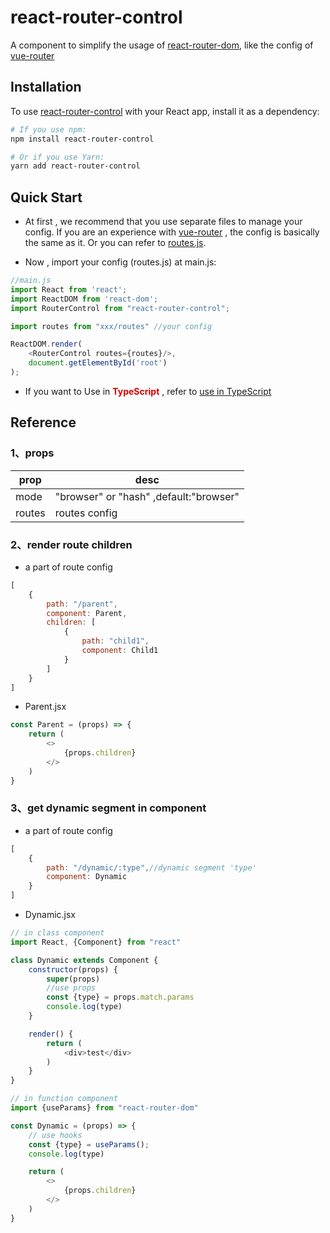 react-router-control
=========================
A component to simplify the usage of [react-router-dom](https://reactrouter.com/web/guides/quick-start), like the config
of [vue-router](https://router.vuejs.org/)

## Installation

To use [react-router-control](https://github.com/Pmj136/react-router-control.git) with your React app, install it as a
dependency:

```bash
# If you use npm:
npm install react-router-control

# Or if you use Yarn:
yarn add react-router-control
```

## Quick Start

- At first , we recommend that you use separate files to manage your config. If you are an experience
  with [vue-router](https://router.vuejs.org/) , the config is basically the same as it. Or you can refer
  to [routes.js](https://github.com/Pmj136/react-router-control/blob/main/examples/use_in_js/routes.js).

- Now , import your config (routes.js) at main.js:

```javascript
//main.js
import React from 'react';
import ReactDOM from 'react-dom';
import RouterControl from "react-router-control";

import routes from "xxx/routes" //your config

ReactDOM.render(
    <RouterControl routes={routes}/>,
    document.getElementById('root')
);
```
- If you want to Use in <font color="#dd0000">**TypeScript**</font> , refer to [use in TypeScript](https://github.com/Pmj136/react-router-control/tree/main/examples/use_in_ts)

## Reference

### 1、props

|  prop  | desc  |
|  ----  | ----  |
| mode  | "browser" or "hash" ,default:"browser" |
| routes  | routes config |

### 2、render route children

- a part of route config

```javascript
[
    {
        path: "/parent",
        component: Parent,
        children: [
            {
                path: "child1",
                component: Child1
            }
        ]
    }
]
```

- Parent.jsx

```javascript
const Parent = (props) => {
    return (
        <>
            {props.children}
        </>
    )
}
```

### 3、get dynamic segment in component

- a part of route config

```javascript
[
    {
        path: "/dynamic/:type",//dynamic segment 'type'
        component: Dynamic
    }
]
```

- Dynamic.jsx

```javascript
// in class component
import React, {Component} from "react"

class Dynamic extends Component {
    constructor(props) {
        super(props)
        //use props
        const {type} = props.match.params
        console.log(type)
    }

    render() {
        return (
            <div>test</div>
        )
    }
}
```

```javascript
// in function component
import {useParams} from "react-router-dom"

const Dynamic = (props) => {
    // use hooks
    const {type} = useParams();
    console.log(type)

    return (
        <>
            {props.children}
        </>
    )
}
```
 


